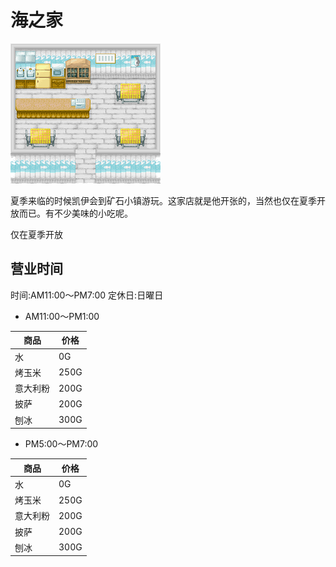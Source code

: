 # 海之家

![海之家.png](海之家.png)

夏季来临的时候凯伊会到矿石小镇游玩。这家店就是他开张的，当然也仅在夏季开放而已。有不少美味的小吃呢。

仅在夏季开放

## 营业时间

时间:AM11:00～PM7:00 定休日:日曜日

- AM11:00～PM1:00

商品|价格|
-|-|
水|0G|
烤玉米|250G|
意大利粉|200G|
披萨|200G|
刨冰|300G|

- PM5:00～PM7:00

商品|价格|
-|-|
水|0G|
烤玉米|250G|
意大利粉|200G|
披萨|200G|
刨冰|300G

